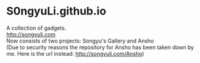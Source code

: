 # S0ngyuLi.github.io
A collection of gadgets.<br>
http://songyuli.com<br>
Now consists of two projects: Songyu's Gallery and Ansho<br>
(Due to security reasons the repository  for Ansho has been taken down by me. Here is the url instead: http://songyuli.com/Ansho)
